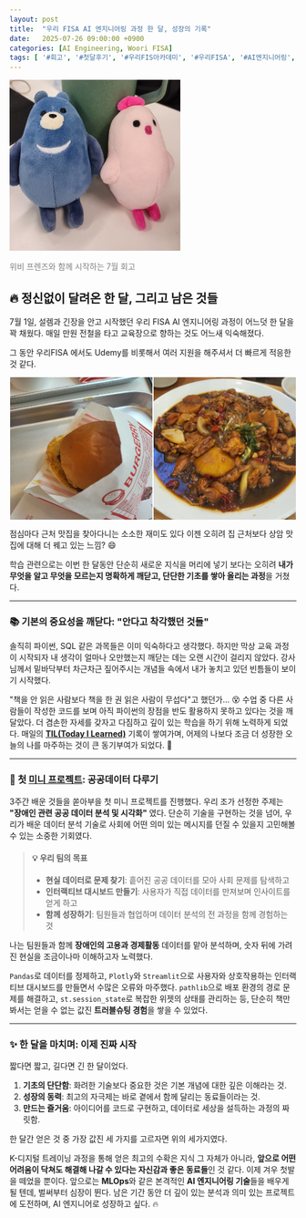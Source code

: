 ```yaml
---
layout: post
title:  "우리 FISA AI 엔지니어링 과정 한 달, 성장의 기록"
date:   2025-07-26 09:00:00 +0900
categories: [AI Engineering, Woori FISA]
tags: [ '#회고', '#첫달후기', '#우리FIS아카데미', '#우리FISA', '#AI엔지니어링', '#K-디지털트레이닝', '#우리에프아이에스', '#글로벌소프트웨어캠퍼스']
---
```


<div class="image-with-text">
  <img src="https://raw.githubusercontent.com/HxWOO/HxWOO.github.io/master/_posts/WOORI_FISA/images/%ED%91%B8%EB%94%A9_%EC%BF%A0.jpg" width="300" height="300"  alt="이미지설명">
  <span style="color: gray; font-size: 14px; display: block; margin-top: 1em;">위비 프렌즈와 함께 시작하는 7월 회고 </span>
</div>

## 🔥 정신없이 달려온 한 달, 그리고 남은 것들

7월 1일, 설렘과 긴장을 안고 시작했던 우리 FISA AI 엔지니어링 과정이 어느덧 한 달을 꽉 채웠다. 매일 만원 전철을 타고 교육장으로 향하는 것도 어느새 익숙해졌다.

그 동안 우리FISA 에서도 Udemy를 비롯해서 여러 지원을 해주셔서 더 빠르게 적응한것 같다.

<div style="display: flex; justify-content: space-evenly;">
  <img src="https://raw.githubusercontent.com/HxWOO/HxWOO.github.io/master/_posts/WOORI_FISA/images/%EB%B2%84%EA%B1%B0%EB%A6%AC.jpg" width="250" height="250">
  <img src="https://raw.githubusercontent.com/HxWOO/HxWOO.github.io/master/_posts/WOORI_FISA/images/jjimdark.jpg" width="250" height="250">
</div>

점심마다 근처 맛집을 찾아다니는 소소한 재미도 있다
이젠 오히려 집 근처보다 상암 맛집에 대해 더 꿰고 있는 느낌? :smile:

학습 관련으로는 이번 한 달동안 단순히 새로운 지식을 머리에 넣기 보다는 오히려 **내가 무엇을 알고 무엇을 모르는지 명확하게 깨닫고, 단단한 기초를 쌓아 올리는 과정**을 거쳤다.

---

### 📚 기본의 중요성을 깨닫다: "안다고 착각했던 것들"

솔직히 파이썬, SQL 같은 과목들은 이미 익숙하다고 생각했다. 하지만 막상 교육 과정이 시작되자 내 생각이 얼마나 오만했는지 깨닫는 데는 오랜 시간이 걸리지 않았다. 강사님께서 밑바닥부터 차근차근 짚어주시는 개념들 속에서 내가 놓치고 있던 빈틈들이 보이기 시작했다.

"책을 안 읽은 사람보다 책을 한 권 읽은 사람이 무섭다"고 했던가... :dizzy_face:
수업 중 다른 사람들이 작성한 코드를 보며 아직 파이썬의 장점을 반도 활용하지 못하고 있다는 것을 깨달았다. 더 겸손한 자세를 갖자고 다짐하고 깊이 있는 학습을 하기 위해 노력하게 되었다. 
매일의 **[TIL(Today I Learned)]("https://github.com/HxWOO/Woori_FISA05_AI_Engineering")** 기록이 쌓여가며, 어제의 나보다 조금 더 성장한 오늘의 나를 마주하는 것이 큰 동기부여가 되었다. :punch:

---

### 🚀 첫 [미니 프로젝트](https://github.com/HxWOO/WOORI_FISA_05_DATA_Practice): 공공데이터 다루기

3주간 배운 것들을 쏟아부을 첫 미니 프로젝트를 진행했다. 우리 조가 선정한 주제는 **"장애인 관련 공공 데이터 분석 및 시각화"** 였다. 단순히 기술을 구현하는 것을 넘어, 우리가 배운 데이터 분석 기술로 사회에 어떤 의미 있는 메시지를 던질 수 있을지 고민해볼 수 있는 소중한 기회였다.

> #### 💡 우리 팀의 목표
> - **현실 데이터로 문제 찾기**: 흩어진 공공 데이터를 모아 사회 문제를 탐색하고
> - **인터랙티브 대시보드 만들기**: 사용자가 직접 데이터를 만져보며 인사이트를 얻게 하고
> - **함께 성장하기**: 팀원들과 협업하며 데이터 분석의 전 과정을 함께 경험하는 것

나는 팀원들과 함께 **장애인의 고용과 경제활동** 데이터를 맡아 분석하며, 숫자 뒤에 가려진 현실을 조금이나마 이해하고자 노력했다.


`Pandas`로 데이터를 정제하고, `Plotly`와 `Streamlit`으로 사용자와 상호작용하는 인터랙티브 대시보드를 만들면서 수많은 오류와 마주했다. `pathlib`으로 배포 환경의 경로 문제를 해결하고, `st.session_state`로 복잡한 위젯의 상태를 관리하는 등, 단순히 책만 봐서는 얻을 수 없는 값진 **트러블슈팅 경험**을 쌓을 수 있었다.

---

### ✨ 한 달을 마치며: 이제 진짜 시작

짧다면 짧고, 길다면 긴 한 달이었다. 

1.  **기초의 단단함**: 화려한 기술보다 중요한 것은 기본 개념에 대한 깊은 이해라는 것.
2.  **성장의 동력**: 최고의 자극제는 바로 곁에서 함께 달리는 동료들이라는 것.
3.  **만드는 즐거움**: 아이디어를 코드로 구현하고, 데이터로 세상을 설득하는 과정의 짜릿함.

한 달간 얻은 것 중 가장 값진 세 가지를 고르자면 위의 세가지였다.

K-디지털 트레이닝 과정을 통해 얻은 최고의 수확은 지식 그 자체가 아니라, **앞으로 어떤 어려움이 닥쳐도 해결해 나갈 수 있다는 자신감과 좋은 동료들**인 것 같다. 이제 겨우 첫발을 떼었을 뿐이다. 
앞으로는 **MLOps**와 같은 본격적인 **AI 엔지니어링 기술**들을 배우게 될 텐데, 벌써부터 심장이 뛴다. 남은 기간 동안 더 깊이 있는 분석과 의미 있는 프로젝트에 도전하며, AI 엔지니어로 성장하고 싶다. 🔥
